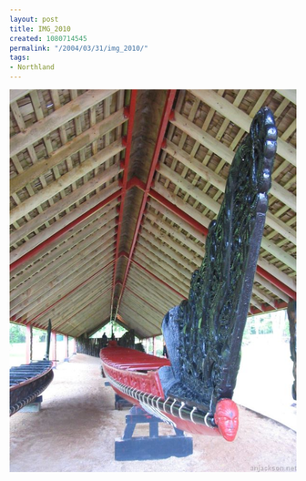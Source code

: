 ```yaml
---
layout: post
title: IMG_2010
created: 1080714545
permalink: "/2004/03/31/img_2010/"
tags:
- Northland
---
```


<img src="/image/images/img_2010-513.jpg"/>

